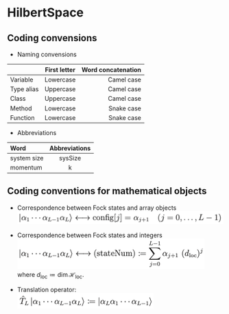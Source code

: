 # HilbertSpace

## Coding convensions
- Naming convensions <br>

| | First letter | Word concatenation |
| :--- | :---: | ---: |
| Variable   | Lowercase | Camel case |
| Type alias | Uppercase | Camel case |
| Class      | Uppercase | Camel case |
| Method     | Lowercase | Snake case |
| Function   | Lowercase | Snake case |

- Abbreviations

| Word | Abbreviations |
| :--- | :---: |
| system size   | sysSize |
| momentum | k |

## Coding conventions for mathematical objects

- Correspondence between Fock states and array objects <br>
![Correspondence between Fock states and array objects](.Fig_README/FockToArray.png)


- Correspondence between Fock states and integers <br>
![Correspondence between Fock states and array objects](.Fig_README/FockToInteger.png) <br>
where $d_{\mathrm{loc}} \coloneqq \dim \mathcal{H}_{\mathrm{loc}}$.

- Translation operator: <br>
![Translation operator](.Fig_README/TranslationOperator.png)
